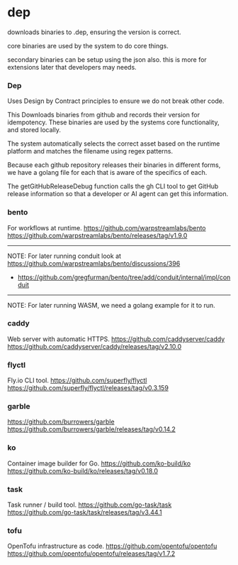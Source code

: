 # dep

downloads binaries to .dep, ensuring the version is correct.

core binaries are used by the system to do core things.

secondary binaries can be setup using the json also. this is more for extensions later that developers may needs.




### Dep

Uses Design by Contract principles to ensure we do not break other code.

This Downloads binaries from github and records their version for idempotency.  These binaries are used by the systems core functionality, and stored locally.

The system automatically selects the correct asset based on the runtime platform and matches the filename using regex patterns.

Because each github repository releases their binaries in different forms, we have a golang file for each that is aware of the specifics of each.

The getGitHubReleaseDebug function  calls the gh CLI tool to get GitHub release information so that a developer or AI agent can get this information. 

### bento

For workflows at runtime.
https://github.com/warpstreamlabs/bento
https://github.com/warpstreamlabs/bento/releases/tag/v1.9.0

---

NOTE: For later running conduit look at https://github.com/warpstreamlabs/bento/discussions/396

- https://github.com/gregfurman/bento/tree/add/conduit/internal/impl/conduit

---

NOTE: For later running WASM, we need a golang example for it to run.


### caddy

Web server with automatic HTTPS.
https://github.com/caddyserver/caddy
https://github.com/caddyserver/caddy/releases/tag/v2.10.0

### flyctl

Fly.io CLI tool.
https://github.com/superfly/flyctl
https://github.com/superfly/flyctl/releases/tag/v0.3.159

### garble

https://github.com/burrowers/garble
https://github.com/burrowers/garble/releases/tag/v0.14.2

### ko

Container image builder for Go.
https://github.com/ko-build/ko
https://github.com/ko-build/ko/releases/tag/v0.18.0

### task

Task runner / build tool.
https://github.com/go-task/task
https://github.com/go-task/task/releases/tag/v3.44.1

### tofu

OpenTofu infrastructure as code.
https://github.com/opentofu/opentofu
https://github.com/opentofu/opentofu/releases/tag/v1.7.2


